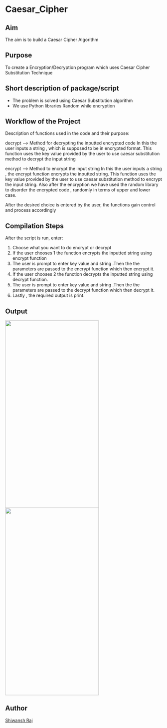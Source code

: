 # Caesar_Cipher

## Aim

The aim is to build a Caesar Cipher Algorithm


## Purpose

To create a Encryption/Decryption program which uses Caesar Cipher Substitution Technique


## Short description of package/script

- The problem is solved using Caesar Substitution algorithm
- We use Python libraries Random while encryption


## Workflow of the Project

Description of functions used in the code and their purpose:

decrypt --> Method for decrypting the inputted encrypted code
In this the user inputs a string , which is supposed to be in encrypted format.
This function uses the key value provided by the user to use caesar substitution method to decrypt the input string

encrypt --> Method to encrypt the input string
In this the user inputs a string , the encrypt function encrypts the inputted string.
This function uses the key value provided by the user to use caesar substitution method to encrypt the input string.
Also after the encryption we have used the random library to disorder the encrypted code , randomly in terms of upper and lower case.



After the desired choice is entered by the user, the  functions gain control and process accordingly


## Compilation Steps

After the script is run, enter:

1. Choose what you want to do encrypt or decrypt
2. If the user chooses 1 the function encrypts the inputted string using encrypt function
3. The user is prompt to enter key value and string .Then the the parameters are passed to the encrypt function which then encrypt it.
4. If the user chooses 2 the function decrypts the inputted string using decrypt function.
5. The user is prompt to enter key value and string .Then the the parameters are passed to the decrypt function which then decrypt it.
6. Lastly , the required output is print.



## Output

<img width = 300 height = 600 src="../Cryptography/caesar_cipher/Images/DecryptedString.png">
<img width = 300 height = 600 src="../Cryptography/caesar_cipher/Images/EncryptedStringOutput.png">


## Author

[Shiwansh Raj](https://github.com/photon149)
